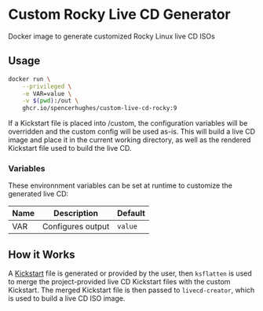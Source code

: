 # Custom Rocky Live CD Generator

Docker image to generate customized Rocky Linux live CD ISOs

## Usage

```bash
docker run \
    --privileged \
    -e VAR=value \
    -v $(pwd):/out \
    ghcr.io/spencerhughes/custom-live-cd-rocky:9
```

If a Kickstart file is placed into /custom, the configuration variables will be overridden and the custom config will be used as-is.
This will build a live CD image and place it in the current working directory, as well as the rendered Kickstart file used to build the live CD.

### Variables

These environnment variables can be set at runtime to customize the generated live CD:

| Name | Description | Default |
| ---- | ----------- | ------- |
| VAR | Configures output | `value` |

## How it Works

A [Kickstart](https://docs.fedoraproject.org/en-US/fedora/f36/install-guide/appendixes/Kickstart_Syntax_Reference/) file is generated or provided by the user, then `ksflatten` is used to merge the project-provided live CD Kickstart files with the custom Kickstart. The merged Kickstart file is then passed to `livecd-creator`, which is used to build a live CD ISO image.
